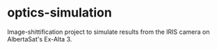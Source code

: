 # optics-simulation
Image-shittification project to simulate results from the IRIS camera on AlbertaSat's Ex-Alta 3.
